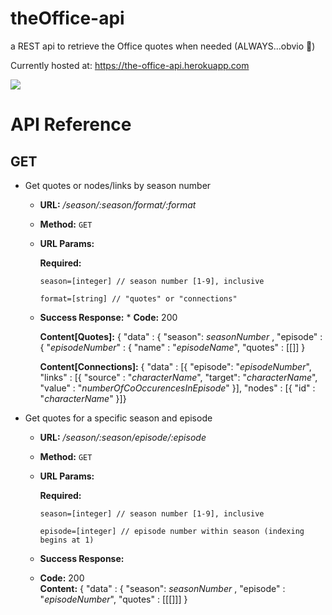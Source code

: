 # theOffice-api
a REST api to retrieve the Office quotes when needed (ALWAYS...obvio 💁‍)

Currently hosted at: https://the-office-api.herokuapp.com

![](https://media.giphy.com/media/MaItK5SUgStdm/giphy.gif)


# API Reference

## GET 

* Get quotes or nodes/links by season number 
    * **URL:**           _/season/:season/format/:format_
    * **Method:**       `GET`
    * **URL Params:**
    
         **Required:**
         
         `season=[integer] // season number [1-9], inclusive`
         
         `format=[string] // "quotes" or "connections"`

     * **Success Response:**
      * **Code:** 200 <br />
      
        **Content[Quotes]:** { "data" : { "season": _seasonNumber_ , "episode" : { "_episodeNumber_" : { "name" : "_episodeName_", "quotes" : [[]] }
        
        **Content[Connections]:** { "data" : [{ "episode": "_episodeNumber_", "links" : [{ "source" : "_characterName_", "target": "_characterName_", "value" : "_numberOfCoOccurencesInEpisode_" }], "nodes" : [{ "id" : "_characterName_" }]}
        
   
* Get quotes for a specific season and episode
    * **URL:**          _/season/:season/episode/:episode_
    * **Method:**       `GET`
    * **URL Params:**
    
         **Required:** 
         
         `season=[integer] // season number [1-9], inclusive`
         
         `episode=[integer] // episode number within season (indexing begins at 1)`
    * **Success Response:**
     * **Code:** 200 <br />
       **Content:** { "data" : { "season": _seasonNumber_ , "episode" : "_episodeNumber_", "quotes" : [[[]]] }
    
                
